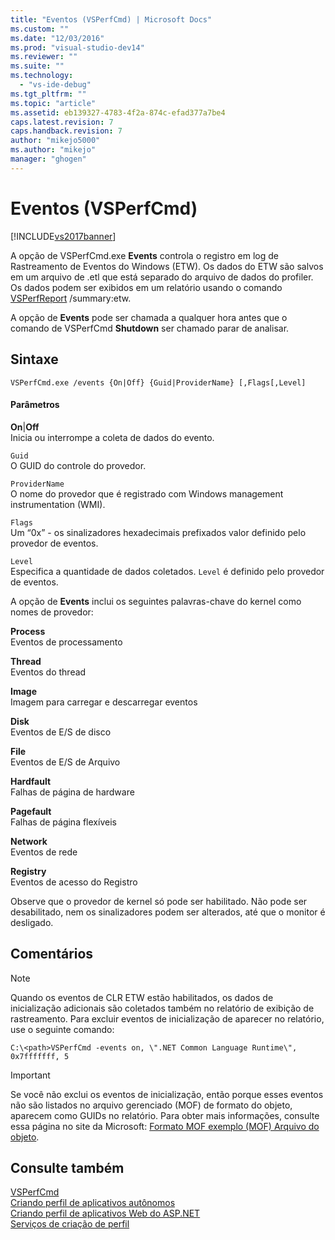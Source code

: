 ```yaml
---
title: "Eventos (VSPerfCmd) | Microsoft Docs"
ms.custom: ""
ms.date: "12/03/2016"
ms.prod: "visual-studio-dev14"
ms.reviewer: ""
ms.suite: ""
ms.technology: 
  - "vs-ide-debug"
ms.tgt_pltfrm: ""
ms.topic: "article"
ms.assetid: eb139327-4783-4f2a-874c-efad377a7be4
caps.latest.revision: 7
caps.handback.revision: 7
author: "mikejo5000"
ms.author: "mikejo"
manager: "ghogen"
---
```

# Eventos (VSPerfCmd)
[!INCLUDE[vs2017banner](../code-quality/includes/vs2017banner.md)]

A opção de VSPerfCmd.exe **Events** controla o registro em log de Rastreamento de Eventos do Windows \(ETW\).  Os dados do ETW são salvos em um arquivo de .etl que está separado do arquivo de dados do profiler.  Os dados podem ser exibidos em um relatório usando o comando [VSPerfReport](../profiling/vsperfreport.md) \/summary:etw.  
  
 A opção de **Events** pode ser chamada a qualquer hora antes que o comando de VSPerfCmd **Shutdown** ser chamado parar de analisar.  
  
## Sintaxe  
  
```  
VSPerfCmd.exe /events {On|Off} {Guid|ProviderName} [,Flags[,Level]  
```  
  
#### Parâmetros  
 **On**&#124;**Off**  
 Inicia ou interrompe a coleta de dados do evento.  
  
 `Guid`  
 O GUID do controle do provedor.  
  
 `ProviderName`  
 O nome do provedor que é registrado com Windows management instrumentation \(WMI\).  
  
 `Flags`  
 Um “0x” \- os sinalizadores hexadecimais prefixados valor definido pelo provedor de eventos.  
  
 `Level`  
 Especifica a quantidade de dados coletados.  `Level` é definido pelo provedor de eventos.  
  
 A opção de **Events** inclui os seguintes palavras\-chave do kernel como nomes de provedor:  
  
 **Process**  
 Eventos de processamento  
  
 **Thread**  
 Eventos do thread  
  
 **Image**  
 Imagem para carregar e descarregar eventos  
  
 **Disk**  
 Eventos de E\/S de disco  
  
 **File**  
 Eventos de E\/S de Arquivo  
  
 **Hardfault**  
 Falhas de página de hardware  
  
 **Pagefault**  
 Falhas de página flexíveis  
  
 **Network**  
 Eventos de rede  
  
 **Registry**  
 Eventos de acesso do Registro  
  
 Observe que o provedor de kernel só pode ser habilitado.  Não pode ser desabilitado, nem os sinalizadores podem ser alterados, até que o monitor é desligado.  
  
## Comentários  
  
> [!NOTE]
>  Quando os eventos de CLR ETW estão habilitados, os dados de inicialização adicionais são coletados também no relatório de exibição de rastreamento.  Para excluir eventos de inicialização de aparecer no relatório, use o seguinte comando:  
  
```  
C:\<path>VSPerfCmd -events on, \".NET Common Language Runtime\", 0x7fffffff, 5  
```  
  
> [!IMPORTANT]
>  Se você não exclui os eventos de inicialização, então porque esses eventos não são listados no arquivo gerenciado \(MOF\) de formato do objeto, aparecem como GUIDs no relatório.  Para obter mais informações, consulte essa página no site da Microsoft: [Formato MOF exemplo \(MOF\) Arquivo do objeto](http://go.microsoft.com/fwlink/?linkid=37118).  
  
## Consulte também  
 [VSPerfCmd](../profiling/vsperfcmd.md)   
 [Criando perfil de aplicativos autônomos](../profiling/command-line-profiling-of-stand-alone-applications.md)   
 [Criando perfil de aplicativos Web do ASP.NET](../profiling/command-line-profiling-of-aspnet-web-applications.md)   
 [Serviços de criação de perfil](../profiling/command-line-profiling-of-services.md)